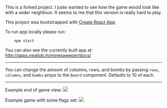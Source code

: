 This is a forked project. I juste wanted to see how the game would look like with a wider neighboor.
It seems to me that this version is really hard to play


This project was bootstrapped with [Create React App](https://github.com/facebookincubator/create-react-app).

To run app locally please run:

```
    npm start
```

You can also see the currently built app at: http://apps.neallub.in/minesweeper/docs/


--------------

You can change the amount of columns, rows, and bombs by passing `rows`, `columns`,  and `bombs` props to the `Board` component.
Defaults to 10 of each.

--------------

Example end of game view:
![](https://i.imgur.com/grCjPOi.png)

Example game with some flags set:
![](https://i.imgur.com/8PsP7Io.png)
